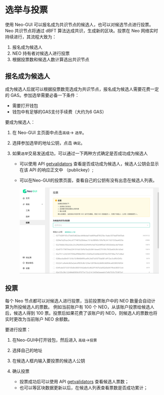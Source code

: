 # 选举与投票

使用 Neo-GUI 可以报名成为共识节点的候选人，也可以对候选节点进行投票。Neo 共识节点将通过 dBFT 算法达成共识，生成新的区块。投票在 Neo 网络实时持续进行，其流程大致为：

1. 报名成为候选人
2. NEO 持有者对候选人进行投票
3. 根据投票数和候选人数计算选出共识节点

## 报名成为候选人

成为候选人后就可以根据投票数竞选成为共识节点，报名成为候选人需要花费一定的 GAS。参加选举需要必备一下条件：

+ 需要打开钱包
+ 钱包中有足够的GAS支付手续费（大约为6 GAS）

要成为候选人：

1. 在 Neo-GUI 主页面中点击`高级`-> `选举`。
2. 选择参加选举的地址公钥，点击 `确定`。
3. 如果`选举`交易发送成功，可以通过一下两种方式确定是否成功成为候选人
   
   + 可以使用 API [getvalidators](../../reference/rpc/latest-version/api/getvalidators.html) 查看是否成功成为候选人，候选人公钥会显示在该 API 的响应正文中 （publickey）;
   
   + 可以在Neo-GUI的投票页面，查看自己的公钥有没有出息在候选人列表。
   
     ![](../assets/guiValidators.png)

## 投票

每个 Neo 节点都可以对候选人进行投票，当前投票账户中的 NEO 数量会自动计算为所投候选人的票数。 例如当前账户有 100 个 NEO，从该账户投票给候选人后，候选人得到 100 票。投票后如果花费了该账户的 NEO，则候选人的票数也将实时更改为当前账户 NEO 余额数。

要进行投票：

1. 在Neo-GUI中打开钱包，然后进入 `高级`->`投票`
2. 选择自己的地址
3. 在候选人框内输入要投票的候选人公钥
4. 确认投票

   + 投票成功后可以使用 API [getvalidators](../../reference/rpc/latest-version/api/getvalidators.html) 查看候选人票数；
   + 也可以等区块数据更新以后，在候选人列表查看票数是否成功累计；